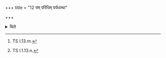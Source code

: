 +++
title = "12 यम् परिधिम् पर्यधत्था"

+++

<details><summary>थिते</summary>

12. He throws the middle enclosing stick with yam paridhiṁ paryadhatthāḥ...[^1]; the other enclosing sticks with yajñasya pātha upasamitam...[^2]  

[^1]: TS I.13.m.  

[^2]: TS I.1.13.n.
</details>
